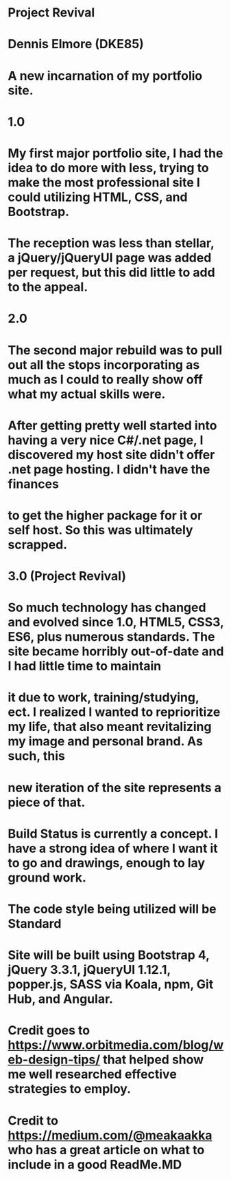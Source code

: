 # Project Revival
# Dennis Elmore (DKE85)
# A new incarnation of my portfolio site.

# 1.0
# My first major portfolio site, I had the idea to do more with less, trying to make the most professional site I could utilizing HTML, CSS, and Bootstrap.
# The reception was less than stellar, a jQuery/jQueryUI page was added per request, but this did little to add to the appeal.

# 2.0
# The second major rebuild was to pull out all the stops incorporating as much as I could to really show off what my actual skills were. 
# After getting pretty well started into having a very nice C#/.net page, I discovered my host site didn't offer .net page hosting. I didn't have the finances
#   to get the higher package for it or self host. So this was ultimately scrapped.

# 3.0 (Project Revival)
# So much technology has changed and evolved since 1.0, HTML5, CSS3, ES6, plus numerous standards. The site became horribly out-of-date and I had little time to maintain
#   it due to work, training/studying, ect. I realized I wanted to reprioritize my life, that also meant revitalizing my image and personal brand. As such, this 
#   new iteration of the site represents a piece of that.

# Build Status is currently a concept. I have a strong idea of where I want it to go and drawings, enough to lay ground work.

# The code style being utilized will be Standard

# Site will be built using Bootstrap 4, jQuery 3.3.1, jQueryUI 1.12.1, popper.js, SASS via Koala, npm, Git Hub, and Angular.

# Credit goes to https://www.orbitmedia.com/blog/web-design-tips/ that helped show me well researched effective strategies to employ.  

# Credit to https://medium.com/@meakaakka who has a great article on what to include in a good ReadMe.MD